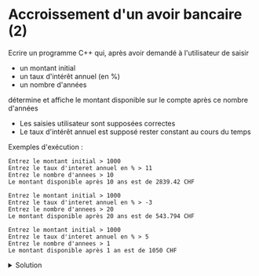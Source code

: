 # Accroissement d'un avoir bancaire (2)

Ecrire un programme C++ qui, après avoir demandé à l'utilisateur de saisir 
- un montant initial
- un taux d'intérêt annuel (en %)
- un nombre d'années

détermine et affiche le montant disponible sur le compte après ce nombre d'années
- Les saisies utilisateur sont supposées correctes
- Le taux d'intérêt annuel est supposé rester constant au cours du temps

Exemples d'exécution : 

~~~
Entrez le montant initial > 1000
Entrez le taux d'interet annuel en % > 11
Entrez le nombre d'annees > 10
Le montant disponible après 10 ans est de 2839.42 CHF
~~~

~~~
Entrez le montant initial > 1000
Entrez le taux d'interet annuel en % > -3
Entrez le nombre d'annees > 20
Le montant disponible après 20 ans est de 543.794 CHF
~~~

~~~
Entrez le montant initial > 1000
Entrez le taux d'interet annuel en % > 5
Entrez le nombre d'annees > 1
Le montant disponible après 1 an est de 1050 CHF
~~~


<details>
<summary>Solution</summary>

~~~cpp
#include <iostream>
using namespace std;

int main() {
   cout << "Entrez le montant initial > ";
   double montant_initial; // en CHF
   cin >> montant_initial;

   cout << "Entrez le taux d'interet annuel en % > ";
   double taux_interet_annuel; // en %
   cin >> taux_interet_annuel;

   cout << "Entrez le nombre d'annees > ";
   int nb_annees;
   cin >> nb_annees;

   double montant = montant_initial;
   for (int i = 0; i < nb_annees; ++i) {
      montant *= (1. + taux_interet_annuel / 100.);
   }

   cout << "Le montant disponible après "
        << nb_annees << " an" << (nb_annees > 1 ? "s" : "")
        << " est de " << montant << " CHF" << endl;
}
~~~
</details>


